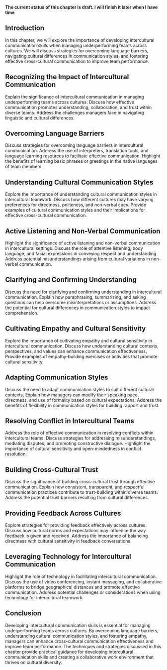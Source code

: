 **The current status of this chapter is draft. I will finish it later when I have time**

Introduction
------------

In this chapter, we will explore the importance of developing intercultural communication skills when managing underperforming teams across cultures. We will discuss strategies for overcoming language barriers, navigating cultural differences in communication styles, and fostering effective cross-cultural communication to improve team performance.

Recognizing the Impact of Intercultural Communication
-----------------------------------------------------

Explain the significance of intercultural communication in managing underperforming teams across cultures. Discuss how effective communication promotes understanding, collaboration, and trust within diverse teams. Address the challenges managers face in navigating linguistic and cultural differences.

Overcoming Language Barriers
----------------------------

Discuss strategies for overcoming language barriers in intercultural communication. Address the use of interpreters, translation tools, and language learning resources to facilitate effective communication. Highlight the benefits of learning basic phrases or greetings in the native languages of team members.

Understanding Cultural Communication Styles
-------------------------------------------

Explore the importance of understanding cultural communication styles in intercultural teamwork. Discuss how different cultures may have varying preferences for directness, politeness, and non-verbal cues. Provide examples of cultural communication styles and their implications for effective cross-cultural communication.

Active Listening and Non-Verbal Communication
---------------------------------------------

Highlight the significance of active listening and non-verbal communication in intercultural settings. Discuss the role of attentive listening, body language, and facial expressions in conveying respect and understanding. Address potential misunderstandings arising from cultural variations in non-verbal communication.

Clarifying and Confirming Understanding
---------------------------------------

Discuss the need for clarifying and confirming understanding in intercultural communication. Explain how paraphrasing, summarizing, and asking questions can help overcome misinterpretations or assumptions. Address the potential for cultural differences in communication styles to impact comprehension.

Cultivating Empathy and Cultural Sensitivity
--------------------------------------------

Explore the importance of cultivating empathy and cultural sensitivity in intercultural communication. Discuss how understanding cultural contexts, perspectives, and values can enhance communication effectiveness. Provide examples of empathy-building exercises or activities that promote cultural sensitivity.

Adapting Communication Styles
-----------------------------

Discuss the need to adapt communication styles to suit different cultural contexts. Explain how managers can modify their speaking pace, directness, and use of formality based on cultural expectations. Address the benefits of flexibility in communication styles for building rapport and trust.

Resolving Conflict in Intercultural Teams
-----------------------------------------

Address the role of effective communication in resolving conflicts within intercultural teams. Discuss strategies for addressing misunderstandings, mediating disputes, and promoting constructive dialogue. Highlight the importance of cultural sensitivity and open-mindedness in conflict resolution.

Building Cross-Cultural Trust
-----------------------------

Discuss the significance of building cross-cultural trust through effective communication. Explain how consistent, transparent, and respectful communication practices contribute to trust-building within diverse teams. Address the potential trust barriers resulting from cultural differences.

Providing Feedback Across Cultures
----------------------------------

Explore strategies for providing feedback effectively across cultures. Discuss how cultural norms and expectations may influence the way feedback is given and received. Address the importance of balancing directness with cultural sensitivity in feedback conversations.

Leveraging Technology for Intercultural Communication
-----------------------------------------------------

Highlight the role of technology in facilitating intercultural communication. Discuss the use of video conferencing, instant messaging, and collaborative platforms to bridge geographical distances and promote effective communication. Address potential challenges or considerations when using technology for intercultural teamwork.

Conclusion
----------

Developing intercultural communication skills is essential for managing underperforming teams across cultures. By overcoming language barriers, understanding cultural communication styles, and fostering empathy, managers can enhance cross-cultural communication effectiveness and improve team performance. The techniques and strategies discussed in this chapter provide practical guidance for developing intercultural communication skills and creating a collaborative work environment that thrives on cultural diversity.
